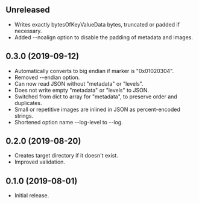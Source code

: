 ## Unreleased

- Writes exactly bytesOfKeyValueData bytes, truncated or padded if necessary.
- Added --noalign option to disable the padding of metadata and images.

## 0.3.0 (2019-09-12)

- Automatically converts to big endian if marker is "0x01020304".
- Removed --endian option.
- Can now read JSON without "metadata" or "levels".
- Does not write empty "metadata" or "levels" to JSON.
- Switched from dict to array for "metadata", to preserve order and duplicates.
- Small or repetitive images are inlined in JSON as percent-encoded strings.
- Shortened option name --log-level to --log.

## 0.2.0 (2019-08-20)

- Creates target directory if it doesn't exist.
- Improved validation.

## 0.1.0 (2019-08-01)

- Initial release.
